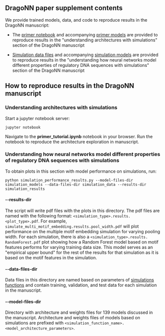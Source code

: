 ## DragoNN paper supplement contents
We provide trained models, data, and code to reproduce results in the DragoNN manuscript:

- The [primer notebook](primer_tutorial.ipynb) and accompanying [primer models](primer_tutorial_models) are provided to reproduce results in the "understanding architectures with simulations" section of the DragoNN manuscript

- [Simulation data files](simulation_data) and accompanying [simulation models](simulation_models) are provided to reproduce results in the "understanding how neural networks model different properties of regulatory DNA sequences with simulations" section of the DragoNN manuscript

## How to reproduce results in the DragoNN manuscript
### Understanding architectures with simulations
Start a jupyter notebook server:

```
jupyter notebook
```

Navigate to the **primer_tutorial.ipynb** notebook in your browser. Run the notebook to reproduce the architecture exploration in manuscript.

### Understanding how neural networks model different properties of regulatory DNA sequences with simulations

To obtain plots in this section with model performance on simulations, run:

```
python simulation_performance_results.py --model-files-dir simulation_models --data-files-dir simulation_data --results-dir simulation_results
```

#### --results-dir
The script will write pdf files with the plots in this directory. The pdf files are named with the following format: `<simulation_type>.results.<plot_type>.pdf`. For example, `simulate_multi_motif_embedding.results.pool_width.pdf` will plot performance on the multiple motif embedding simulation for varying pooling width. For each simulation, there is also a `<simulation_type>.results. RandomForest.pdf` plot showing how a Random Forest model based on motif features performs for varying training data size. This model serves as an "empirical upper bound" for the rest of the results for that simulation as it is based on the motif features in the simulation.

#### --data-files-dir
Data files in this directory are named based on parameters of [simulations functions](https://github.com/kundajelab/simdna/blob/master/simdna/simulations.py) and contain training, validation, and test data for each simulation in the manuscript.

#### --model-files-dir
Directory with architecture and weights files for 139 models discussed in the manuscript. Architecture and weights files of models based on simulations are prefixed with `<simulation_function_name>.<model_architecture_parameters>`.
